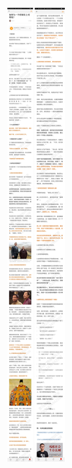 ![](../../images/2017年07月/GX0704如何与一个控制狂上司相处？.jpg)
![](../../images/2017年07月/GX0704如何与一个控制狂上司相处？2.jpg)
